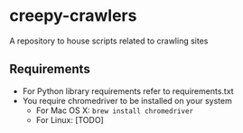 # creepy-crawlers
A repository to house scripts related to crawling sites

## Requirements
- For Python library requirements refer to requirements.txt
- You require chromedriver to be installed on your system
  - For Mac OS X: `brew install chromedriver`
  - For Linux: [TODO]
